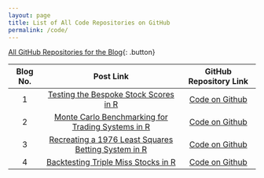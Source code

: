 ```yaml
---
layout: page
title: List of All Code Repositories on GitHub
permalink: /code/
---
```


[All GitHub Repositories for the Blog](https://github.com/jstoetz/R_Code){: .button}

|Blog No.|Post Link|GitHub Repository Link|
|:-:|:-:|:-:|
|1|[Testing the Bespoke Stock Scores in R](https://jstoetz.github.io/r/backtesting/2019/09/11/Testing-the-Bespoke-Stock-Scores-in-R.html)|[Code on Github](https://github.com/jstoetz/R_Code/blob/master/Blog_Post_1)|
2|[Monte Carlo Benchmarking for Trading Systems in R](https://jstoetz.github.io/r/backtesting/2019/10/01/Monte-Carlo-Benchmarking-for-Trading-Systems-in-R.html)|[Code on Github](https://github.com/jstoetz/R_Code/blob/master/Blog_Post_2)|
3|[Recreating a 1976 Least Squares Betting System in R](https://jstoetz.github.io/r/sports-betting/2019/10/24/Recreating-a-1976-Least-Squares-Betting-System-in-R.html)|[Code on Github](https://github.com/jstoetz/R_Code/blob/master/Blog_Post_3)|
4|[Backtesting Triple Miss Stocks in R](https://jstoetz.github.io/r/backtesting/2019/11/04/Bespoke-Triple-Play-Analysis.html)|[Code on Github](https://github.com/jstoetz/R_Code/blob/master/Blog_Post_4)|
